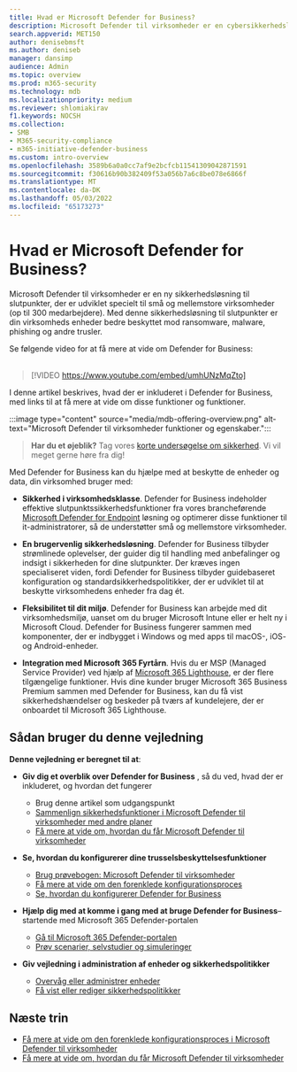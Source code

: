 ```yaml
---
title: Hvad er Microsoft Defender for Business?
description: Microsoft Defender til virksomheder er en cybersikkerhedsløsning til små og mellemstore virksomheder. Defender for Business beskytter mod trusler på tværs af dine enheder.
search.appverid: MET150
author: denisebmsft
ms.author: deniseb
manager: dansimp
audience: Admin
ms.topic: overview
ms.prod: m365-security
ms.technology: mdb
ms.localizationpriority: medium
ms.reviewer: shlomiakirav
f1.keywords: NOCSH
ms.collection:
- SMB
- M365-security-compliance
- m365-initiative-defender-business
ms.custom: intro-overview
ms.openlocfilehash: 3589b6a0a0cc7af9e2bcfcb11541309042871591
ms.sourcegitcommit: f30616b90b382409f53a056b7a6c8be078e6866f
ms.translationtype: MT
ms.contentlocale: da-DK
ms.lasthandoff: 05/03/2022
ms.locfileid: "65173273"
---
```

# <a name="what-is-microsoft-defender-for-business"></a>Hvad er Microsoft Defender for Business?

Microsoft Defender til virksomheder er en ny sikkerhedsløsning til slutpunkter, der er udviklet specielt til små og mellemstore virksomheder (op til 300 medarbejdere). Med denne sikkerhedsløsning til slutpunkter er din virksomheds enheder bedre beskyttet mod ransomware, malware, phishing og andre trusler. 

Se følgende video for at få mere at vide om Defender for Business: <br/><br/>

> [!VIDEO https://www.youtube.com/embed/umhUNzMqZto]

I denne artikel beskrives, hvad der er inkluderet i Defender for Business, med links til at få mere at vide om disse funktioner og funktioner.

:::image type="content" source="media/mdb-offering-overview.png" alt-text="Microsoft Defender til virksomheder funktioner og egenskaber.":::

>
> **Har du et øjeblik?**
> Tag vores <a href="https://microsoft.qualtrics.com/jfe/form/SV_0JPjTPHGEWTQr4y" target="_blank">korte undersøgelse om sikkerhed</a>. Vi vil meget gerne høre fra dig!
>

Med Defender for Business kan du hjælpe med at beskytte de enheder og data, din virksomhed bruger med:

- **Sikkerhed i virksomhedsklasse**. Defender for Business indeholder effektive slutpunktssikkerhedsfunktioner fra vores brancheførende [Microsoft Defender for Endpoint](../defender-endpoint/microsoft-defender-endpoint.md) løsning og optimerer disse funktioner til it-administratorer, så de understøtter små og mellemstore virksomheder.

- **En brugervenlig sikkerhedsløsning**. Defender for Business tilbyder strømlinede oplevelser, der guider dig til handling med anbefalinger og indsigt i sikkerheden for dine slutpunkter. Der kræves ingen specialiseret viden, fordi Defender for Business tilbyder guidebaseret konfiguration og standardsikkerhedspolitikker, der er udviklet til at beskytte virksomhedens enheder fra dag ét.

- **Fleksibilitet til dit miljø**. Defender for Business kan arbejde med dit virksomhedsmiljø, uanset om du bruger Microsoft Intune eller er helt ny i Microsoft Cloud. Defender for Business fungerer sammen med komponenter, der er indbygget i Windows og med apps til macOS-, iOS- og Android-enheder.

- **Integration med Microsoft 365 Fyrtårn**. Hvis du er MSP (Managed Service Provider) ved hjælp af [Microsoft 365 Lighthouse](../../lighthouse/m365-lighthouse-overview.md), er der flere tilgængelige funktioner. Hvis dine kunder bruger Microsoft 365 Business Premium sammen med Defender for Business, kan du få vist sikkerhedshændelser og beskeder på tværs af kundelejere, der er onboardet til Microsoft 365 Lighthouse.

## <a name="how-to-use-this-guide"></a>Sådan bruger du denne vejledning

**Denne vejledning er beregnet til at**:

- **Giv dig et overblik over Defender for Business** , så du ved, hvad der er inkluderet, og hvordan det fungerer
   - Brug denne artikel som udgangspunkt
   - [Sammenlign sikkerhedsfunktioner i Microsoft Defender til virksomheder med andre planer](compare-mdb-m365-plans.md) 
   - [Få mere at vide om, hvordan du får Microsoft Defender til virksomheder](get-defender-business.md)

- **Se, hvordan du konfigurerer dine trusselsbeskyttelsesfunktioner** 
   - [Brug prøvebogen: Microsoft Defender til virksomheder](trial-playbook-defender-business.md)
   - [Få mere at vide om den forenklede konfigurationsproces](mdb-simplified-configuration.md)
   - [Se, hvordan du konfigurerer Defender for Business](mdb-setup-configuration.md)

- **Hjælp dig med at komme i gang med at bruge Defender for Business**– startende med Microsoft 365 Defender-portalen 
   - [Gå til Microsoft 365 Defender-portalen](mdb-get-started.md)
   - [Prøv scenarier, selvstudier og simuleringer](mdb-tutorials.md)

- **Giv vejledning i administration af enheder og sikkerhedspolitikker**
   - [Overvåg eller administrer enheder](mdb-manage-devices.md)
   - [Få vist eller rediger sikkerhedspolitikker](mdb-view-edit-policies.md)

## <a name="next-steps"></a>Næste trin

- [Få mere at vide om den forenklede konfigurationsproces i Microsoft Defender til virksomheder](mdb-simplified-configuration.md)
- [Få mere at vide om, hvordan du får Microsoft Defender til virksomheder](get-defender-business.md)
